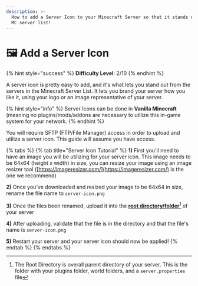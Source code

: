 ```yaml
---
description: >-
  How to add a Server Icon to your Minecraft Server so that it stands out in the
  MC server list!
---
```


# 🖼 Add a Server Icon

{% hint style="success" %}
**Difficulty Level**: 2/10
{% endhint %}

A server icon is pretty easy to add, and it's what lets you stand out from the servers in the Minecraft Server List. It lets you brand your server how you like it, using your logo or an image representative of your server.

{% hint style="info" %}
Server Icons can be done in **Vanilla Minecraft** (meaning no plugins/mods/addons are necessary to utilize this in-game system for your network.
{% endhint %}

You will require SFTP (FTP/File Manager) access in order to upload and utilize a server icon. This guide will assume you have access.

{% tabs %}
{% tab title="Server Icon Tutorial" %}
**1)** First you'll need to have an image you will be utilizing for your server icon. This image needs to be 64x64 (height x width) in size, you can resize your image using an image resizer tool ([https://imageresizer.com/](https://imageresizer.com/) is the one we recommend)

**2)** Once you've downloaded and resized your image to be 64x64 in size, rename the file name to `server-icon.png`

**3)** Once the files been renamed, upload it into the [**root directory/folder**](#user-content-fn-1)[^1] of your server

**4)** After uploading, validate that the file is in the directory and that the file's name is `server-icon.png`

**5)** Restart your server and your server icon should now be applied!
{% endtab %}
{% endtabs %}



[^1]: The Root Directory is overall parent directory of your server. This is the folder with your plugins folder, world folders, and a `server.properties` file
